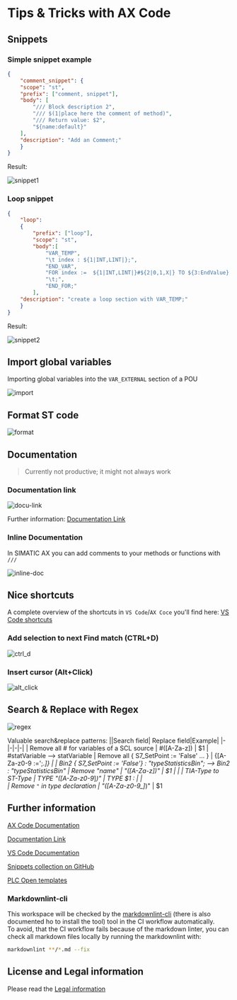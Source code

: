 # Tips & Tricks with AX Code

## Snippets

### Simple snippet example

```json
{
    "comment_snippet": {
    "scope": "st",
    "prefix": ["comment, snippet"],
    "body": [
        "/// Block description 2",
        "/// $(1|place here the comment of method)",
        "/// Return value: $2",
        "${name:default}"
    ],
    "description": "Add an Comment;"
    }
}
```

Result:

![snippet1](img/simple_snippet.gif)

### Loop snippet

```json
{
    "loop":
    {
        "prefix": ["loop"],
        "scope": "st",
        "body":[
            "VAR_TEMP",
            "\t index : ${1|INT,LINT|};",
            "END_VAR",
            "FOR index :=  ${1|INT,LINT|}#${2|0,1,X|} TO ${3:EndValue} DO",
            "\t;",
            "END_FOR;"
        ],
    "description": "create a loop section with VAR_TEMP;"
    }
}
```

Result:

![snippet2](img/snippet_loop.gif)

## Import global variables

Importing global variables into the `VAR_EXTERNAL` section of a POU

![import](img/import_globals.gif)

## Format ST code

![format](img/format.gif)

## Documentation

> Currently not productive; it might not always work

### Documentation link

![docu-link](img/doc-link.gif)

Further information: [Documentation Link](https://console.simatic-ax.siemens.io/docs/axcode/library-toolbox/docs-v0)

### Inline Documentation

In SIMATIC AX you can add comments to your methods or functions with `///`

![inline-doc](img/inline-docu.gif)

## Nice shortcuts

A complete overview of the shortcuts in `VS Code`/`AX Coce` you'll find here: [VS Code shortcuts](https://code.visualstudio.com/shortcuts/keyboard-shortcuts-windows.pdf)

### Add selection to next Find match (CTRL+D)

![ctrl_d](img/ctrl_d.gif)

### Insert cursor (Alt+Click)

![alt_click](img/alt_click.gif)

## Search & Replace with Regex

![regex](img/regex.gif)

Valuable search&replace patterns:
||Search field| Replace field|Example|
|-|-|-|-|
| Remove all # for variables of a SCL source |  #([A-Za-z])            | $1        | #statVariable --> statVariable
| Remove all { S7_SetPoint := 'False' ... }  | \{[A-Za-z0-9 :=';_.]*\} |           | Bin2 { S7_SetPoint := 'False'} : "typeStatisticsBin"; --> Bin2 : "typeStatisticsBin"
| Remove "name"                              | "([A-Za-z]*)"           | $1        | |
| TIA-Type to ST-Type                        | TYPE "([A-Za-z0-9_]*)"  | TYPE $1 : | |  
| Remove `"` in type declaration             | "([A-Za-z0-9_]*)"       | $1
## Further information

[AX Code Documentation](https://console.simatic-ax.siemens.io/docs/axcode/vscode-user-snippets)

[Documentation Link](https://console.simatic-ax.siemens.io/docs/axcode/library-toolbox/docs-v0)

[VS Code Documentation](https://code.visualstudio.com/docs/editor/userdefinedsnippets#_create-your-own-snippets)

[Snippets collection on GitHub](https://github.com/simatic-ax/snippetscollection)

[PLC Open templates](https://github.com/simatic-ax/plcopen-snippets)

### Markdownlint-cli

This workspace will be checked by the [markdownlint-cli](https://github.com/igorshubovych/markdownlint-cli) (there is also documented ho to install the tool) tool in the CI workflow automatically.  
To avoid, that the CI workflow fails because of the markdown linter, you can check all markdown files locally by running the markdownlint with:

```sh
markdownlint **/*.md --fix
```

## License and Legal information

Please read the [Legal information](LICENSE.md)
